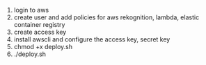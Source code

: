 1. login to aws 
2. create user and add policies for aws rekognition, lambda, elastic container registry
3. create access key
4. install awscli and configure the access key, secret key
5. chmod +x deploy.sh
6. ./deploy.sh